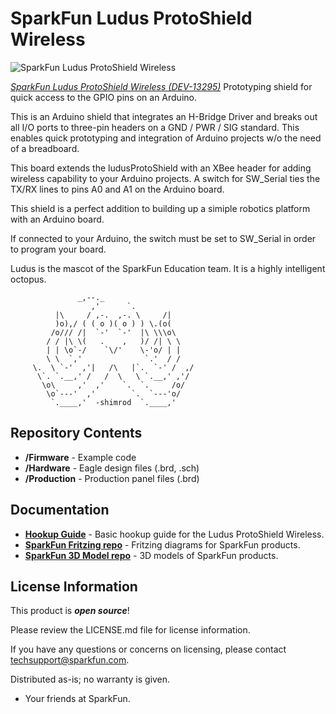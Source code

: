 SparkFun Ludus ProtoShield Wireless
====================================

![SparkFun Ludus ProtoShield Wireless](https://cdn.sparkfun.com//assets/parts/1/0/4/5/8/13295-01.jpg)

[*SparkFun Ludus ProtoShield Wireless (DEV-13295)*](https://www.sparkfun.com/products/13295)
Prototyping shield for quick access to the GPIO pins on an Arduino. 

This is an Arduino shield that integrates an H-Bridge Driver and breaks out 
all I/O ports to three-pin headers on a GND / PWR / SIG standard. This enables quick
prototyping and integration of Arduino projects w/o the need of a breadboard.

This board extends the ludusProtoShield with an XBee header for adding wireless 
capability to your Arduino projects. A switch for SW_Serial ties the TX/RX lines to 
pins A0 and A1 on the Arduino board. 

This shield is a perfect addition to building up a simiple robotics platform with an
Arduino board.

If connected to your Arduino, the switch must be set to SW_Serial in order to program your board. 

Ludus is the mascot of the SparkFun Education team. It is a highly intelligent octopus.


                   _,--._
                      ,'      `.
              |\     / ,-.  ,-. \     /|
              )o),/ ( ( o )( o ) ) \.(o(
             /o/// /|  `-'  `-'  |\ \\\o\
            / / |\ \(   .    ,   )/ /| \ \
            | | \o`-/    `\/'    \-'o/ | |
            \ \  `,'              `.'  / /
         \.  \ `-'  ,'|   /\   |`.  `-' /  ,/
          \`. `.__,' /   /  \   \ `.__,' ,'/
           \o\     ,'  ,'    `.  `.     /o/
            \o`---'  ,'        `.  `---'o/
             `.____,'  -shimrod  `.____,'


Repository Contents
-------------------

* **/Firmware** - Example code 
* **/Hardware** - Eagle design files (.brd, .sch)
* **/Production** - Production panel files (.brd)

Documentation
--------------
* **[Hookup Guide](https://learn.sparkfun.com/tutorials/ludus-protoshield-hookup-guide)** - Basic hookup guide for the Ludus ProtoShield Wireless.
* **[SparkFun Fritzing repo](https://github.com/sparkfun/Fritzing_Parts)** - Fritzing diagrams for SparkFun products.
* **[SparkFun 3D Model repo](https://github.com/sparkfun/3D_Models)** - 3D models of SparkFun products. 

License Information
-------------------

This product is _**open source**_! 

Please review the LICENSE.md file for license information. 

If you have any questions or concerns on licensing, please contact techsupport@sparkfun.com.

Distributed as-is; no warranty is given.

- Your friends at SparkFun.


